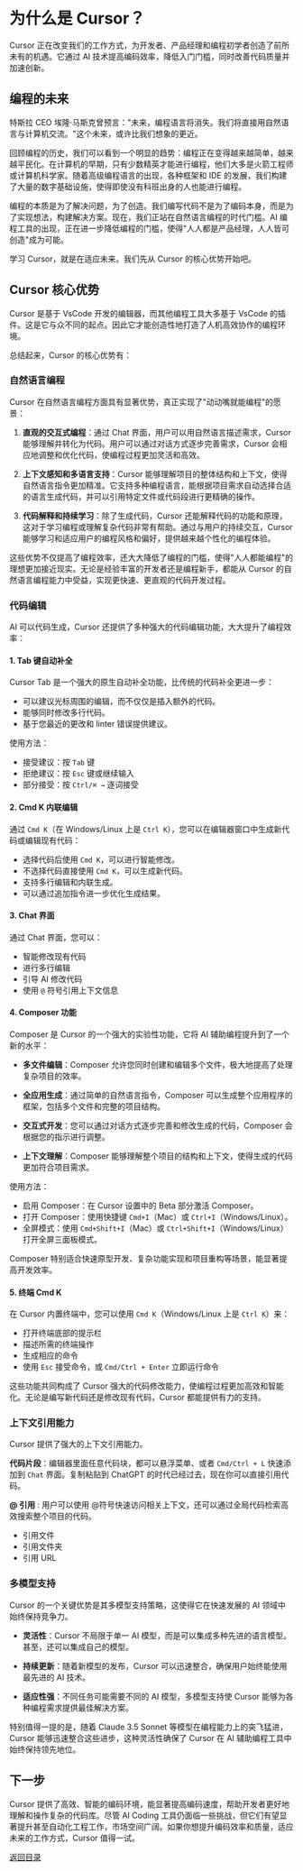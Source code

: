 # 为什么是 Cursor？

Cursor 正在改变我们的工作方式，为开发者、产品经理和编程初学者创造了前所未有的机遇。它通过 AI 技术提高编码效率，降低入门门槛，同时改善代码质量并加速创新。

## 编程的未来

特斯拉 CEO 埃隆·马斯克曾预言："未来，编程语言将消失。我们将直接用自然语言与计算机交流。"这个未来，或许比我们想象的更近。

回顾编程的历史，我们可以看到一个明显的趋势：编程正在变得越来越简单，越来越平民化。在计算机的早期，只有少数精英才能进行编程，他们大多是火箭工程师或计算机科学家。随着高级编程语言的出现，各种框架和 IDE 的发展，我们构建了大量的数字基础设施，使得即使没有科班出身的人也能进行编程。

编程的本质是为了解决问题，为了创造。我们编写代码不是为了编码本身，而是为了实现想法，构建解决方案。现在，我们正站在自然语言编程的时代门槛。AI 编程工具的出现，正在进一步降低编程的门槛，使得"人人都是产品经理，人人皆可创造"成为可能。

学习 Cursor，就是在适应未来。我们先从 Cursor 的核心优势开始吧。

## Cursor 核心优势

Cursor 是基于 VsCode 开发的编辑器，而其他编程工具大多基于 VsCode 的插件。这是它与众不同的起点。因此它才能创造性地打造了人机高效协作的编程环境。


总结起来，Cursor 的核心优势有：

### 自然语言编程

Cursor 在自然语言编程方面具有显著优势，真正实现了"动动嘴就能编程"的愿景：

1. **直观的交互式编程**：通过 Chat 界面，用户可以用自然语言描述需求，Cursor 能够理解并转化为代码。用户可以通过对话方式逐步完善需求，Cursor 会相应地调整和优化代码，使编程过程更加灵活和高效。

2. **上下文感知和多语言支持**：Cursor 能够理解项目的整体结构和上下文，使得自然语言指令更加精准。它支持多种编程语言，能根据项目需求自动选择合适的语言生成代码，并可以引用特定文件或代码段进行更精确的操作。

3. **代码解释和持续学习**：除了生成代码，Cursor 还能解释代码的功能和原理，这对于学习编程或理解复杂代码非常有帮助。通过与用户的持续交互，Cursor 能够学习和适应用户的编程风格和偏好，提供越来越个性化的编程体验。

这些优势不仅提高了编程效率，还大大降低了编程的门槛，使得"人人都能编程"的理想更加接近现实。无论是经验丰富的开发者还是编程新手，都能从 Cursor 的自然语言编程能力中受益，实现更快速、更直观的代码开发过程。

### 代码编辑

AI 可以代码生成，Cursor 还提供了多种强大的代码编辑功能，大大提升了编程效率：

#### 1. Tab 键自动补全

Cursor Tab 是一个强大的原生自动补全功能，比传统的代码补全更进一步：

- 可以建议光标周围的编辑，而不仅仅是插入额外的代码。
- 能够同时修改多行代码。
- 基于您最近的更改和 linter 错误提供建议。

使用方法：
- 接受建议：按 `Tab` 键
- 拒绝建议：按 `Esc` 键或继续输入
- 部分接受：按 `Ctrl/⌘ →` 逐词接受

#### 2. Cmd K 内联编辑

通过 `Cmd K`（在 Windows/Linux 上是 `Ctrl K`），您可以在编辑器窗口中生成新代码或编辑现有代码：

- 选择代码后使用 `Cmd K`，可以进行智能修改。
- 不选择代码直接使用 `Cmd K`，可以生成新代码。
- 支持多行编辑和内联生成。
- 可以通过追加指令进一步优化生成结果。

#### 3. Chat 界面

通过 Chat 界面，您可以：

- 智能修改现有代码
- 进行多行编辑
- 引导 AI 修改代码
- 使用 `@` 符号引用上下文信息

#### 4. Composer 功能

Composer 是 Cursor 的一个强大的实验性功能，它将 AI 辅助编程提升到了一个新的水平：

- **多文件编辑**：Composer 允许您同时创建和编辑多个文件，极大地提高了处理复杂项目的效率。

- **全应用生成**：通过简单的自然语言指令，Composer 可以生成整个应用程序的框架，包括多个文件和完整的项目结构。

- **交互式开发**：您可以通过对话方式逐步完善和修改生成的代码，Composer 会根据您的指示进行调整。

- **上下文理解**：Composer 能够理解整个项目的结构和上下文，使得生成的代码更加符合项目需求。

使用方法：
- 启用 Composer：在 Cursor 设置中的 Beta 部分激活 Composer。
- 打开 Composer：使用快捷键 `Cmd+I`（Mac）或 `Ctrl+I`（Windows/Linux）。
- 全屏模式：使用 `Cmd+Shift+I`（Mac）或 `Ctrl+Shift+I`（Windows/Linux）打开全屏三面板模式。

Composer 特别适合快速原型开发、复杂功能实现和项目重构等场景，能显著提高开发效率。

#### 5. 终端 Cmd K

在 Cursor 内置终端中，您可以使用 `Cmd K`（Windows/Linux 上是 `Ctrl K`）来：

- 打开终端底部的提示栏
- 描述所需的终端操作
- 生成相应的命令
- 使用 `Esc` 接受命令，或 `Cmd/Ctrl + Enter` 立即运行命令

这些功能共同构成了 Cursor 强大的代码修改能力，使编程过程更加高效和智能化。无论是编写新代码还是修改现有代码，Cursor 都能提供有力的支持。

### 上下文引用能力

Cursor 提供了强大的上下文引用能力。

**代码片段**：编辑器里面任意代码块，都可以悬浮菜单、或者 `Cmd/Ctrl + L` 快速添加到 `Chat` 界面。复制粘贴到 ChatGPT 的时代已经过去，现在你可以直接引用代码。

**@ 引用** : 用户可以使用 @符号快速访问相关上下文，还可以通过全局代码检索高效搜索整个项目的代码。

- 引用文件
- 引用文件夹
- 引用 URL


### 多模型支持

Cursor 的一个关键优势是其多模型支持策略，这使得它在快速发展的 AI 领域中始终保持竞争力。

- **灵活性**：Cursor 不局限于单一 AI 模型，而是可以集成多种先进的语言模型。甚至，还可以集成自己的模型。

- **持续更新**：随着新模型的发布，Cursor 可以迅速整合，确保用户始终能使用最先进的 AI 技术。

- **适应性强**：不同任务可能需要不同的 AI 模型，多模型支持使 Cursor 能够为各种编程需求提供最佳解决方案。

特别值得一提的是，随着 Claude 3.5 Sonnet 等模型在编程能力上的突飞猛进，Cursor 能够迅速整合这些进步，这种灵活性确保了 Cursor 在 AI 辅助编程工具中始终保持领先地位。


## 下一步

Cursor 提供了高效、智能的编码环境，能显著提高编码速度，帮助开发者更好地理解和操作复杂的代码库。尽管 AI Coding 工具仍面临一些挑战，但它们有望显著提升甚至自动化工程工作，市场空间广阔。如果你想提升编码效率和质量，适应未来的工作方式，Cursor 值得一试。

[返回目录](../../../README.zh.md)
